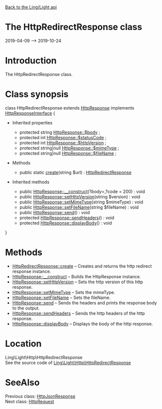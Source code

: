 [Back to the Ling/Light api](https://github.com/lingtalfi/Light/blob/master/doc/api/Ling/Light.md)



The HttpRedirectResponse class
================
2019-04-09 --> 2019-10-24






Introduction
============

The HttpRedirectResponse class.



Class synopsis
==============


class <span class="pl-k">HttpRedirectResponse</span> extends [HttpResponse](https://github.com/lingtalfi/Light/blob/master/doc/api/Ling/Light/Http/HttpResponse.md) implements [HttpResponseInterface](https://github.com/lingtalfi/Light/blob/master/doc/api/Ling/Light/Http/HttpResponseInterface.md) {

- Inherited properties
    - protected string [HttpResponse::$body](#property-body) ;
    - protected int [HttpResponse::$statusCode](#property-statusCode) ;
    - protected int [HttpResponse::$httpVersion](#property-httpVersion) ;
    - protected string|null [HttpResponse::$mimeType](#property-mimeType) ;
    - protected string|null [HttpResponse::$fileName](#property-fileName) ;

- Methods
    - public static [create](https://github.com/lingtalfi/Light/blob/master/doc/api/Ling/Light/Http/HttpRedirectResponse/create.md)(string $url) : [HttpRedirectResponse](https://github.com/lingtalfi/Light/blob/master/doc/api/Ling/Light/Http/HttpRedirectResponse.md)

- Inherited methods
    - public [HttpResponse::__construct](https://github.com/lingtalfi/Light/blob/master/doc/api/Ling/Light/Http/HttpResponse/__construct.md)(?$body = , ?$code = 200) : void
    - public [HttpResponse::setHttpVersion](https://github.com/lingtalfi/Light/blob/master/doc/api/Ling/Light/Http/HttpResponse/setHttpVersion.md)(string $version) : void
    - public [HttpResponse::setMimeType](https://github.com/lingtalfi/Light/blob/master/doc/api/Ling/Light/Http/HttpResponse/setMimeType.md)(string $mimeType) : void
    - public [HttpResponse::setFileName](https://github.com/lingtalfi/Light/blob/master/doc/api/Ling/Light/Http/HttpResponse/setFileName.md)(string $fileName) : void
    - public [HttpResponse::send](https://github.com/lingtalfi/Light/blob/master/doc/api/Ling/Light/Http/HttpResponse/send.md)() : void
    - protected [HttpResponse::sendHeaders](https://github.com/lingtalfi/Light/blob/master/doc/api/Ling/Light/Http/HttpResponse/sendHeaders.md)() : void
    - protected [HttpResponse::displayBody](https://github.com/lingtalfi/Light/blob/master/doc/api/Ling/Light/Http/HttpResponse/displayBody.md)() : void

}






Methods
==============

- [HttpRedirectResponse::create](https://github.com/lingtalfi/Light/blob/master/doc/api/Ling/Light/Http/HttpRedirectResponse/create.md) &ndash; Creates and returns the http redirect response instance.
- [HttpResponse::__construct](https://github.com/lingtalfi/Light/blob/master/doc/api/Ling/Light/Http/HttpResponse/__construct.md) &ndash; Builds the HttpResponse instance.
- [HttpResponse::setHttpVersion](https://github.com/lingtalfi/Light/blob/master/doc/api/Ling/Light/Http/HttpResponse/setHttpVersion.md) &ndash; Sets the http version of this http response.
- [HttpResponse::setMimeType](https://github.com/lingtalfi/Light/blob/master/doc/api/Ling/Light/Http/HttpResponse/setMimeType.md) &ndash; Sets the mimeType.
- [HttpResponse::setFileName](https://github.com/lingtalfi/Light/blob/master/doc/api/Ling/Light/Http/HttpResponse/setFileName.md) &ndash; Sets the fileName.
- [HttpResponse::send](https://github.com/lingtalfi/Light/blob/master/doc/api/Ling/Light/Http/HttpResponse/send.md) &ndash; Sends the headers and prints the response body to the output.
- [HttpResponse::sendHeaders](https://github.com/lingtalfi/Light/blob/master/doc/api/Ling/Light/Http/HttpResponse/sendHeaders.md) &ndash; Sends the http headers of the http response.
- [HttpResponse::displayBody](https://github.com/lingtalfi/Light/blob/master/doc/api/Ling/Light/Http/HttpResponse/displayBody.md) &ndash; Displays the body of the http response.





Location
=============
Ling\Light\Http\HttpRedirectResponse<br>
See the source code of [Ling\Light\Http\HttpRedirectResponse](https://github.com/lingtalfi/Light/blob/master/Http/HttpRedirectResponse.php)



SeeAlso
==============
Previous class: [HttpJsonResponse](https://github.com/lingtalfi/Light/blob/master/doc/api/Ling/Light/Http/HttpJsonResponse.md)<br>Next class: [HttpRequest](https://github.com/lingtalfi/Light/blob/master/doc/api/Ling/Light/Http/HttpRequest.md)<br>
